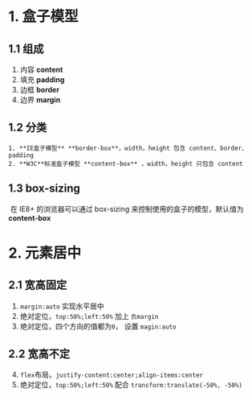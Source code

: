 # 1. 盒子模型

## 1.1 组成

1. 内容 **content**
2. 填充 **padding**
3. 边框 **border**
4. 边界 **margin**

## 1.2 分类

	1. **IE盒子模型** **border-box**，width，height 包含 content、border、padding
 	2. **W3C**标准盒子模型 **content-box** ，width，height 只包含 content

## 1.3 box-sizing

​	在 IE8+ 的浏览器可以通过 box-sizing 来控制使用的盒子的模型，默认值为 **content-box**

# 2. 元素居中

## 2.1 宽高固定

1. `margin:auto` 实现水平居中
2. 绝对定位，`top:50%;left:50%` 加上 `负margin`
3. 绝对定位，四个方向的值都为`0`， 设置 `magin:auto`

## 2.2 宽高不定

4. `flex`布局，`justify-content:center;align-items:center`
5. 绝对定位，`top:50%;left:50%` 配合 `transform:translate(-50%, -50%)`

